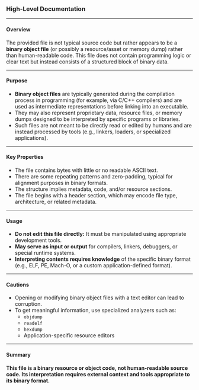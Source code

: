 ### High-Level Documentation

---

#### Overview

The provided file is not typical source code but rather appears to be a **binary object file** (or possibly a resource/asset or memory dump) rather than human-readable code. This file does not contain programming logic or clear text but instead consists of a structured block of binary data.

---

#### Purpose

- **Binary object files** are typically generated during the compilation process in programming (for example, via C/C++ compilers) and are used as intermediate representations before linking into an executable.
- They may also represent proprietary data, resource files, or memory dumps designed to be interpreted by specific programs or libraries.
- Such files are not meant to be directly read or edited by humans and are instead processed by tools (e.g., linkers, loaders, or specialized applications).

---

#### Key Properties

- The file contains bytes with little or no readable ASCII text.
- There are some repeating patterns and zero-padding, typical for alignment purposes in binary formats.
- The structure implies metadata, code, and/or resource sections.
- The file begins with a header section, which may encode file type, architecture, or related metadata.

---

#### Usage

- **Do not edit this file directly:** It must be manipulated using appropriate development tools.
- **May serve as input or output** for compilers, linkers, debuggers, or special runtime systems.
- **Interpreting contents requires knowledge** of the specific binary format (e.g., ELF, PE, Mach-O, or a custom application-defined format).

---

#### Cautions

- Opening or modifying binary object files with a text editor can lead to corruption.
- To get meaningful information, use specialized analyzers such as:  
  - `objdump`
  - `readelf`
  - `hexdump`
  - Application-specific resource editors

---

#### Summary

**This file is a binary resource or object code, not human-readable source code. Its interpretation requires external context and tools appropriate to its binary format.**